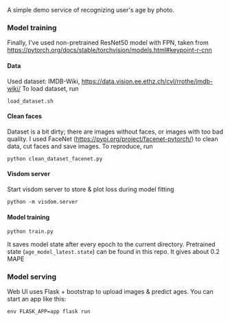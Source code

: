 A simple demo service of recognizing user's age by photo.

### Model training

Finally, I've used non-pretrained ResNet50 model with FPN, taken from  https://pytorch.org/docs/stable/torchvision/models.html#keypoint-r-cnn  

#### Data

Used dataset: IMDB-Wiki, https://data.vision.ee.ethz.ch/cvl/rrothe/imdb-wiki/
To load dataset, run

```(bash)
load_dataset.sh
```
    
#### Clean faces

Dataset is a bit dirty; there are images without faces, or images with too bad quality. I used FaceNet (https://pypi.org/project/facenet-pytorch/) to clean data, cut faces and save images. To reproduce, run

```(bash)
python clean_dataset_facenet.py
```

#### Visdom server

Start visdom server to store & plot loss during model fitting

```(bash)
python -m visdom.server
```

#### Model training

```(bash)
python train.py
```

It saves model state after every epoch to the current directory. Pretrained state (`age_model_latest.state`) can be found in this repo. It gives about 0.2 MAPE
   
### Model serving

Web UI uses Flask + bootstrap to upload images & predict ages. You can start an app like this:

```(bash)
env FLASK_APP=app flask run
```
